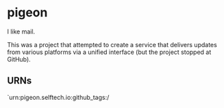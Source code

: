 # pigeon

I like mail.

This was a project that attempted to create a service that delivers updates from
various platforms via a unified interface (but the project stopped at GitHub).

## URNs

`urn:pigeon.selftech.io:github_tags:/
